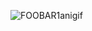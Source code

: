 ![FOOBAR1anigif](https://user-images.githubusercontent.com/104508413/183400747-bbea6069-b7ce-4f94-b6e7-054fb0f27134.gif)
